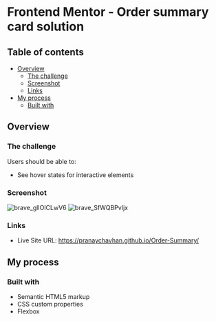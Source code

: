 # Frontend Mentor - Order summary card solution

## Table of contents

- [Overview](#overview)
  - [The challenge](#the-challenge)
  - [Screenshot](#screenshot)
  - [Links](#links)
- [My process](#my-process)
  - [Built with](#built-with)


## Overview

### The challenge

Users should be able to:

- See hover states for interactive elements

### Screenshot

![brave_glIOICLwV6](https://user-images.githubusercontent.com/85397500/148893352-99a438ce-9180-4fee-b5f7-48af0320cd0a.png)
![brave_SfWQBPvIjx](https://user-images.githubusercontent.com/85397500/148893354-2c8e2029-1b4f-4374-8f03-f7451d83c29d.png)



### Links

- Live Site URL: https://pranaychavhan.github.io/Order-Summary/

## My process

### Built with

- Semantic HTML5 markup
- CSS custom properties
- Flexbox
